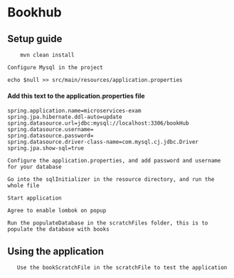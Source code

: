 # Bookhub

## Setup guide

```shell
    mvn clean install
```

```
Configure Mysql in the project
```

```shell
echo $null >> src/main/resources/application.properties
```

#### Add this text to the application.properties file
```
spring.application.name=microservices-exam
spring.jpa.hibernate.ddl-auto=update
spring.datasource.url=jdbc:mysql://localhost:3306/bookHub
spring.datasource.username=
spring.datasource.password=
spring.datasource.driver-class-name=com.mysql.cj.jdbc.Driver
spring.jpa.show-sql=true
```

```
Configure the application.properties, and add password and username for your database
```

```
Go into the sqlInitializer in the resource directory, and run the whole file
```

```
Start application 
```

```
Agree to enable lombok on popup
```

```
Run the populateDatabase in the scratchFiles folder, this is to populate the database with books
```

## Using the application

```
   Use the bookScratchFile in the scratchFile to test the application
```